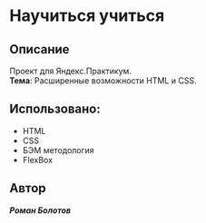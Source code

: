# Научиться учиться

## **Описание**

Проект для Яндекс.Практикум.  
**Тема**: Расширенные возможности HTML и CSS.  

## **Использовано:**
- HTML
- CSS
- БЭМ методология
- FlexBox

## **Автор**

**_Роман Болотов_**
